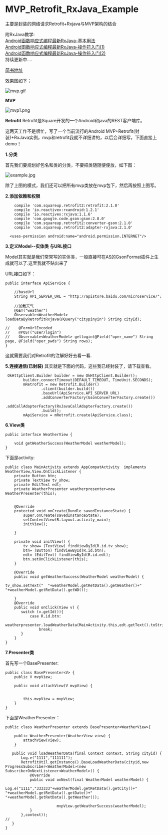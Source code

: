 # MVP_Retrofit_RxJava_Example
主要是封装的网络请求Retrofit+Rxjava与MVP架构的结合

附RxJava教学:<br>
[Android函数响应式编程最新RxJava-基本用法](http://www.jianshu.com/p/f1deaca633ae)<br>
[Android函数响应式编程最新RxJava-操作符入门(1)](http://www.jianshu.com/p/6a6a405ba111)<br>
[Android函数响应式编程最新RxJava-操作符入门(2)](http://www.jianshu.com/p/1c1c07e66992)<br>
持续更新中....<br>

[简书地址](http://www.jianshu.com/u/2a55d6e39135)

效果图如下；

![mvp.gif](http://upload-images.jianshu.io/upload_images/2787891-9e13eb78563e53b7.gif?imageMogr2/auto-orient/strip)

**MVP**

![mvp1.png](http://upload-images.jianshu.io/upload_images/2787891-72a958cf978a0fe9.png?imageMogr2/auto-orient/strip%7CimageView2/2/w/1240)

**Retrofit**
Retrofit是Square开发的一个Android和java的REST客户端库。

这两天工作不是很忙，写了一个当前流行的Android MVP+Retrofit(封装)+RxJava实例，mvp和retrofit我就不详细讲的，以后会详细写，下面直接上demo！

**1.分类**<br>

首先我们要规划好包名和类的分类，不要把类随随便便放，如下图：

![example.jpg](http://upload-images.jianshu.io/upload_images/2787891-be84a4acf10bdf92.jpg?imageMogr2/auto-orient/strip%7CimageView2/2/w/1240)

除了上图的模式，我们还可以把所有mvp类放在mvp包下，然后再按照上图写。

**2.添加依赖和权限**

```
    compile 'com.squareup.retrofit2:retrofit:2.1.0'
    compile 'io.reactivex:rxandroid:1.2.1'
    compile 'io.reactivex:rxjava:1.1.6'
    compile 'com.google.code.gson:gson:2.8.0'
    compile 'com.squareup.retrofit2:converter-gson:2.1.0'
    compile 'com.squareup.retrofit2:adapter-rxjava:2.1.0'
```

```
  <uses-permission android:name="android.permission.INTERNET"/>
```

**3.定义Model--实体类 与URL接口**<br>

Model其实就是我们常常写的实体类，一般直接可在AS的GsonFormat插件上生成就可以了.这里我就不贴出来了

URL接口如下：
```
public interface ApiService {

    //baseUrl
    String API_SERVER_URL = "http://apistore.baidu.com/microservice/";

    //加载天气
    @GET("weather")
    Observable<WeatherModel> loadDataByRetrofitRxjava(@Query("citypinyin") String cityId);

//    @FormUrlEncoded
//    @POST("user/login")
//    Observable<WeatherModel> getlogin(@Field("oper_name") String page, @Field("oper_pwds") String rows);
}
```
这就需要我们对Retrofit的注解好好去看一看.

**5.连接通信(已封装)**
其实就是下面的代码，这些我已经封装了，请下载查看。
```
 OkHttpClient.Builder builder = new OkHttpClient.Builder();
        builder.connectTimeout(DEFAULT_TIMEOUT, TimeUnit.SECONDS);
        mRetrofit = new Retrofit.Builder()
                .client(builder.build())
                .baseUrl(ApiService.API_SERVER_URL)
                .addConverterFactory(GsonConverterFactory.create())
                .addCallAdapterFactory(RxJavaCallAdapterFactory.create())
                .build();
        mApiService = mRetrofit.create(ApiService.class);
```

**6.View类**

```
public interface WeatherView {

    void getWeatherSuccess(WeatherModel weatherModel);
}
```
下面是activity:

```
public class MainActivity extends AppCompatActivity  implements WeatherView,View.OnClickListener {
    private Button btn;
    private TextView tv_show;
    private EditText edt;
    private WeatherPresenter weatherpresenter=new WeatherPresenter(this);


    @Override
    protected void onCreate(Bundle savedInstanceState) {
        super.onCreate(savedInstanceState);
        setContentView(R.layout.activity_main);
        initView();

    }

    private void initView() {
        tv_show= (TextView) findViewById(R.id.tv_show);
        btn= (Button) findViewById(R.id.btn);
        edt= (EditText) findViewById(R.id.edt);
        btn.setOnClickListener(this);
    }

    @Override
    public void getWeatherSuccess(WeatherModel weatherModel) {

tv_show.setText("  "+weatherModel.getRetData().getWeather()+"  "+weatherModel.getRetData().getWD());

    }
    @Override
    public void onClick(View v) {
       switch (v.getId()){
           case R.id.btn:
               weatherpresenter.loadWeatherData(MainActivity.this,edt.getText().toString());
               break;
       }
    }
}

```

**7.Presenter类**

首先写一个BasePresenter:
```
public class BasePresenter<V> {
    public V mvpView;

    public void attachView(V mvpView) {

    
        this.mvpView = mvpView;
    }
}
```
下面是WeatherPresenter：

```
public class WeatherPresenter extends BasePresenter<WeatherView>{

    public WeatherPresenter(WeatherView view) {
        attachView(view);
    }

   public void loadWeatherData(final Context context, String cityid) {
       Log.e("1111","111111");
       RetrofitUtil.getInstance().BaseLoadWeatherData(cityid,new ProgressSubscriber<WeatherModel>(new SubscriberOnNextListener<WeatherModel>() {
           @Override
           public void onNext(final WeatherModel weatherModel) {
               Log.e("1111","333333"+weatherModel.getRetData().getCity()+" "+weatherModel.getRetData().getDate()+"  "+weatherModel.getRetData().getWeather());

                       mvpView.getWeatherSuccess(weatherModel);
           }
       },context));
//
   }
}
```
